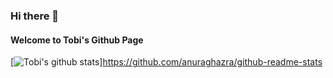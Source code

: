 ### Hi there 👋
####  Welcome to Tobi's Github Page

[![Tobi's github stats](https://github-readme-stats.vercel.app/api?username=oluwatobi1&theme=dark&show_icons=true)]https://github.com/anuraghazra/github-readme-stats
<!--
**oluwatobi1/oluwatobi1** is a ✨ _special_ ✨ repository because its `README.md` (this file) appears on your GitHub profile.

Here are some ideas to get you started:

- 🌱 I’m currently learning ...
- 🔭 I’m currently working on ...
- 👯 I’m looking to collaborate on ...
- 🤔 I’m looking for help with ...
- 💬 Ask me about ...
- 📫 How to reach me: ...
- 😄 Pronouns: ...
- ⚡ Fun fact: ...
-->
